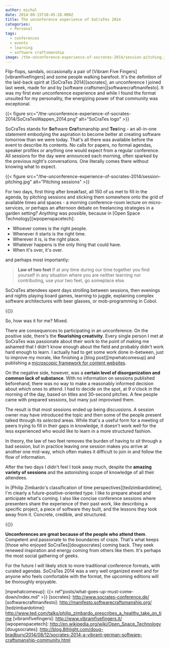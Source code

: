 ```yaml
---
author: michal
date: 2014-08-15T10:45:28.000Z
title: The unconference experience of SoCraTes 2014
categories:
  - Personal
tags:
  - conferences
  - events
  - learning
  - software craftsmanship
image: /the-unconference-experience-of-socrates-2014/session-pitching.jpg
---
```


Flip-flops, sandals, occasionally a pair of [Vibram Five Fingers][vibramfivefingers] and some people walking barefoot. It's the definition of the laid-back spirit at [SoCraTes 2014][socrates], an unconference I joined last week, made for and by [software craftsmen][softwarecraftmanifesto]. It was my first ever *un*conference experience and while I found the format unsuited for my personality, the energizing power of that community was exceptional.

<!--more-->

{{< figure src="/the-unconference-experience-of-socrates-2014/SoCraTesWappen_2014.png" alt="SoCraTes logo" >}}

SoCraTes stands for **So**ftware **Cra**ftsmanship and **Tes**ting - an all-in-one statement embodying the aspiration to become better at creating software tomorrow than we were today. That's all there was available before the event to describe its contents. No calls for papers, no formal agendas, speaker profiles or anything one would expect from a regular conference. All sessions for the day were announced each morning, often sparked by the previous night's conversations. One literally comes there without knowing what to expect.

{{< figure src="/the-unconference-experience-of-socrates-2014/session-pitching.jpg" alt="Pitching sessions" >}}

For two days, first thing after breakfast, all 150 of us met to fill in the agenda, by pitching sessions and sticking them somewhere onto the grid of available times and spaces - a morning conference-room lecture on micro-services, or perhaps an afternoon debate on freelancing strategies in a garden setting? *Anything* was possible, because in [Open Space Technology][wpopenspacetech]:

* Whoever comes is the right people.
* Whenever it starts is the right time.
* Wherever it is, is the right place.
* Whatever happens is the only thing that could have.
* When it's over, it's over.

and perhaps most importantly:

> **Law of two feet**
> If at any time during our time together you find yourself in any situation where you are neither learning nor contributing, use your two feet, go someplace else.

SoCraTes attendees spent days strolling between sessions, then evenings and nights playing board games, learning to juggle, explaining complex software architectures with beer glasses, or mob-programming in Cobol.

{{<tweet user="philipp_riemer" id="498433577558999040">}}

So, how was it for me? Mixed.

There are consequences to participating in an *un*conference. On the positive side, there's the __flourishing creativity__. Every single person I met at SoCraTes was passionate about their work to the point of making me ashamed that I didn't know enough about the field and probably didn't work hard enough to learn. I actually had to get some work done in-between, just to improve my morale, like finishing a [blog post][mpwhatcomesup] and publishing a [microscopic framework for content websites][ghfeatherweight].

On the negative side, however, was a __certain level of disorganization and common lack of substance__. With no information on sessions published beforehand, there was no way to make a reasonably informed decision about which ones to attend. I had to decide on the spot, at 9 o'clock in the morning of the day, based on titles and 30-second pitches. A few people came with prepared sessions, but many just improvised them.

The result is that most sessions ended up being discussions. A session owner may have introduced the topic and then some of the people present talked through its _selected_ areas. While that's a useful form for a meeting of peers trying to fill in their gaps in knowledge, it doesn't work well for the less experienced who would like to learn in a more structured fashion.

In theory, the law of two feet removes the burden of having to sit through a bad session, but in practice leaving one session makes you arrive at another one mid-way, which often makes it difficult to join in and follow the flow of information.

After the two days I didn't feel I took away much, despite the __amazing variety of sessions__ and the astonishing scope of knowledge of all their attendees.

In [Philip Zimbardo's classification of time perspectives][tedzimbardotime], I'm clearly a future-positive-oriented type. I like to prepare ahead and anticipate what's coming. I also like concise conference sessions where presenters share the experience of their past work, like describing a specific project, a piece of software they built, and the lessons they took away from it. Concrete, credible, and structured.

{{<tweet user="_StephanRoth" id="498162644936048640">}}

__Unconferences are great because of the people who attend them__. Competent and passionate to the boundaries of craze. That's what keeps [those who enjoyed SoCraTes][dougsocrates] coming back. They seek renewed inspiration and energy coming from others like them. It's perhaps the most social gathering of geeks.

For the future I will likely stick to more traditional conference formats, with curated agendas. SoCraTes 2014 was a very well organized event and for anyone who feels comfortable with the format, the upcoming editions will be thoroughly enjoyable.

[ghfeatherweight]: https://github.com/mpaluchowski/featherweight
[mpwhatcomesup]: {{< ref"posts/what-goes-up-must-come-down/index.md" >}}
[socrates]: http://www.socrates-conference.de/
[softwarecraftmanifesto]: http://manifesto.softwarecraftsmanship.org/
[tedzimbardotime]: http://www.ted.com/talks/philip_zimbardo_prescribes_a_healthy_take_on_time
[vibramfivefingers]: http://www.vibramfivefingers.it/
[wpopenspacetech]: http://en.wikipedia.org/wiki/Open_Space_Technology
[dougsocrates]: http://blog.8thlight.com/doug-bradbury/2014/08/12/socrates-2014-a-vibrant-german-software-craftsmanship-community.html


